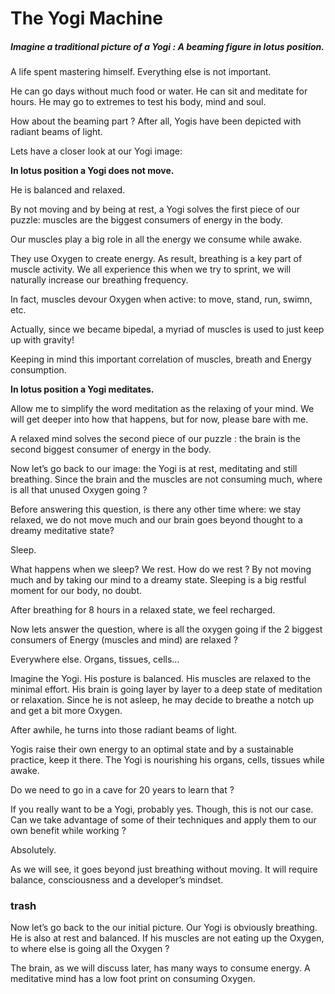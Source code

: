 # The Yogi Machine

##### Imagine a traditional picture of a Yogi : A beaming figure in lotus position. 

A life spent mastering himself. Everything else is not important. 

He can go days without much food or water. He can sit and meditate for hours. He may go to extremes to test his body, mind and soul. 

How about the beaming part ? After all, Yogis have been depicted with radiant beams of light. 

Lets have a closer look at our Yogi image:

**In lotus position a Yogi does not move.** 

He is balanced and relaxed. 

By not moving and by being at rest, a Yogi solves the first piece of our puzzle: muscles are the biggest consumers of energy in the body. 

Our muscles play a big role in all the energy we consume while awake. 

They use Oxygen to create energy. As result, breathing is a key part of muscle activity. We all experience this when we try to sprint, we will naturally increase our breathing frequency. 

In fact, muscles devour Oxygen when active: to move, stand, run, swimn, etc.

Actually, since we became bipedal, a myriad of muscles is used to just keep up with gravity! 

Keeping in mind this important correlation of muscles, breath and Energy consumption. 

**In lotus position a Yogi meditates.** 

Allow me to simplify the word meditation as the relaxing of your mind. We will get deeper into how that happens, but for now, please bare with me. 

A relaxed mind solves the second piece of our puzzle : the brain is the second biggest consumer of energy in the body. 

Now let’s go back to our image: the Yogi is at rest, meditating and still breathing. Since the brain and the muscles are not consuming much, where is all that unused Oxygen going ?

Before answering this question, is there any other time where:
we stay relaxed, we do not move much and our brain goes beyond thought to a dreamy meditative state? 

Sleep. 

What happens when we sleep? We rest. How do we rest ? By not moving much and by taking our mind to a dreamy state. Sleeping is a big restful moment for our body, no doubt. 

After breathing for 8 hours in a relaxed state, we feel recharged. 

Now lets answer the question, where is all the oxygen going if the 2 biggest consumers of Energy (muscles and mind) are relaxed ? 

Everywhere else. Organs, tissues, cells…

Imagine the Yogi. His posture is balanced. His muscles are relaxed to the minimal effort. His brain is going layer by layer to a deep state of meditation or relaxation. Since he is not asleep, he may decide to breathe a notch up and get a bit more Oxygen. 

After awhile, he turns into those radiant beams of light. 

Yogis raise their own energy to an optimal state and by a sustainable practice, keep it there. The Yogi is nourishing his organs, cells, tissues while awake. 

Do we need to go in a cave for 20 years to learn that ? 

If you really want to be a Yogi, probably yes. Though, this is not our case. Can we take advantage of some of their techniques and apply them to our own benefit while working ? 

Absolutely. 

As we will see, it goes beyond just breathing without moving. It will require balance, consciousness and a developer’s mindset. 



### trash
Now let’s go back to the our initial picture.  Our Yogi is obviously breathing. He is also at rest and balanced. If his muscles are not eating up the Oxygen, to where else is going all the Oxygen ?

The brain, as we will discuss later, has many ways to consume energy. A meditative mind has a low foot print on consuming Oxygen. 
